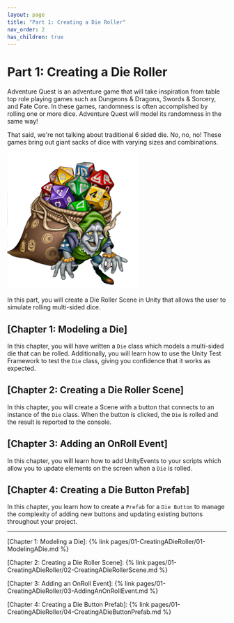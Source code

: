 ```yaml
---
layout: page
title: "Part 1: Creating a Die Roller"
nav_order: 2
has_children: true
---
```


# Part 1: Creating a Die Roller

Adventure Quest is an adventure game that will take inspiration from table top
role playing games such as Dungeons & Dragons, Swords & Sorcery, and Fate Core.
In these games, randomness is often accomplished by rolling one or more dice.
Adventure Quest will model its randomness in the same way!

That said, we're not talking about traditional 6 sided die. No, no, no! These
games bring out giant sacks of dice with varying sizes and combinations.

![Dice Goblin](../imgs/DiceGoblin.png)

In this part, you will create a Die Roller Scene in Unity that allows the user
to simulate rolling multi-sided dice.

## [Chapter 1: Modeling a Die]

In this chapter, you will have written a `Die` class which models a multi-sided
die that can be rolled. Additionally, you will learn how to use the Unity Test
Framework to test the `Die` class, giving you confidence that it works as
expected.

## [Chapter 2: Creating a Die Roller Scene]

In this chapter, you will create a Scene with a button that connects to an
instance of the `Die` class. When the button is clicked, the `Die` is rolled and
the result is reported to the console.

## [Chapter 3: Adding an OnRoll Event]

In this chapter, you will learn how to add UnityEvents to your scripts which
allow you to update elements on the screen when a `Die` is rolled.

## [Chapter 4: Creating a Die Button Prefab]

In this chapter, you learn how to create a `Prefab` for a `Die Button` to manage
the complexity of adding new buttons and updating existing buttons throughout
your project.

---

[Chapter 1: Modeling a Die]: {% link pages/01-CreatingADieRoller/01-ModelingADie.md %}

[Chapter 2: Creating a Die Roller Scene]: {% link pages/01-CreatingADieRoller/02-CreatingADieRollerScene.md %}

[Chapter 3: Adding an OnRoll Event]: {% link pages/01-CreatingADieRoller/03-AddingAnOnRollEvent.md %}

[Chapter 4: Creating a Die Button Prefab]: {% link pages/01-CreatingADieRoller/04-CreatingADieButtonPrefab.md %}